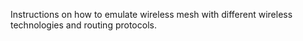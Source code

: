 Instructions on how to emulate wireless mesh with different wireless technologies and routing protocols.
